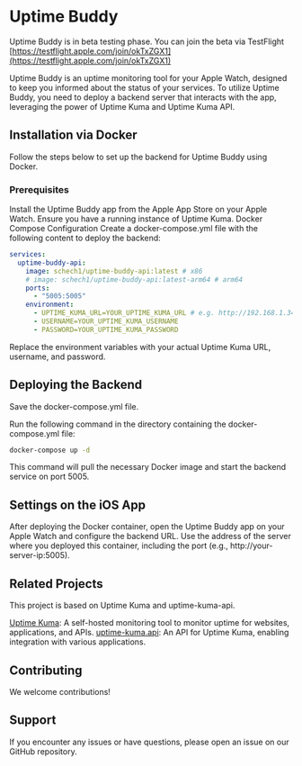 # Uptime Buddy

Uptime Buddy is in beta testing phase.
You can join the beta via TestFlight
[https://testflight.apple.com/join/okTxZGX1](https://testflight.apple.com/join/okTxZGX1)

Uptime Buddy is an uptime monitoring tool for your Apple Watch, designed to keep you informed about the status of your services. To utilize Uptime Buddy, you need to deploy a backend server that interacts with the app, leveraging the power of Uptime Kuma and Uptime Kuma API.

## Installation via Docker

Follow the steps below to set up the backend for Uptime Buddy using Docker.

### Prerequisites
Install the Uptime Buddy app from the Apple App Store on your Apple Watch.
Ensure you have a running instance of Uptime Kuma.
Docker Compose Configuration
Create a docker-compose.yml file with the following content to deploy the backend:

```yaml
services:
  uptime-buddy-api:
    image: schech1/uptime-buddy-api:latest # x86
    # image: schech1/uptime-buddy-api:latest-arm64 # arm64
    ports:
      - "5005:5005"
    environment:
      - UPTIME_KUMA_URL=YOUR_UPTIME_KUMA_URL # e.g. http://192.168.1.34:3002/
      - USERNAME=YOUR_UPTIME_KUMA_USERNAME
      - PASSWORD=YOUR_UPTIME_KUMA_PASSWORD
```

Replace the environment variables with your actual Uptime Kuma URL, username, and password.

## Deploying the Backend
Save the docker-compose.yml file.

Run the following command in the directory containing the docker-compose.yml file:

```sh
docker-compose up -d
```

This command will pull the necessary Docker image and start the backend service on port 5005.

## Settings on the iOS App
After deploying the Docker container, open the Uptime Buddy app on your Apple Watch and configure the backend URL. Use the address of the server where you deployed this container, including the port (e.g., http://your-server-ip:5005).

## Related Projects

This project is based on Uptime Kuma and uptime-kuma-api.

[Uptime Kuma](https://github.com/louislam/uptime-kuma): A self-hosted monitoring tool to monitor uptime for websites, applications, and APIs.
[uptime-kuma.api](https://github.com/lucasheld/uptime-kuma-api): An API for Uptime Kuma, enabling integration with various applications.


## Contributing

We welcome contributions! 

## Support

If you encounter any issues or have questions, please open an issue on our GitHub repository.